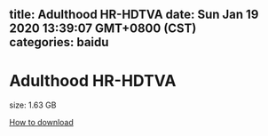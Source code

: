 
title: Adulthood HR-HDTVA
date: Sun Jan 19 2020 13:39:07 GMT+0800 (CST)    
categories: baidu
---

# Adulthood HR-HDTVA
size: 1.63 GB
 
 

[How to download](https://bpcam.bemobtrk.com/go/2ceec3aa-1ca2-46d6-b9ff-aaa5c184517c?jno=4958)